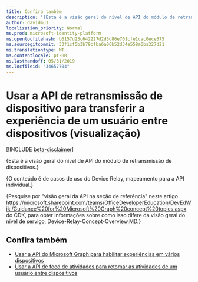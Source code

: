 ```yaml
---
title: Confira também
description: '{Esta é a visão geral do nível de API do módulo de retransmissão de dispositivos.}'
author: davidmu1
localization_priority: Normal
ms.prod: microsoft-identity-platform
ms.openlocfilehash: b6157d23c642227d2d5d86e701cfe1cac0ece575
ms.sourcegitcommit: 33f1cf5b3b79bfba6a06b52d34e558a6ba327d21
ms.translationtype: MT
ms.contentlocale: pt-BR
ms.lasthandoff: 05/31/2019
ms.locfileid: "34657704"
---
```

# <a name="use-the-device-relay-api-to-transfer-a-users-experience-across-devices-preview"></a>Usar a API de retransmissão de dispositivo para transferir a experiência de um usuário entre dispositivos (visualização)

[!INCLUDE [beta-disclaimer](../../includes/beta-disclaimer.md)]

{Esta é a visão geral do nível de API do módulo de retransmissão de dispositivos.}

{O conteúdo é de casos de uso do Device Relay, mapeamento para a API individual.}

{Pesquise por "visão geral da API na seção de referência" neste artigo https://microsoft.sharepoint.com/teams/OfficeDeveloperEducation/DevEdWiki/Guidance%20for%20Microsoft%20Graph%20concept%20topics.aspx do CDK, para obter informações sobre como isso difere da visão geral do nível de serviço, Device-Relay-Concept-Overview.MD.}

## <a name="see-also"></a>Confira também

- [Usar a API do Microsoft Graph para habilitar experiências em vários dispositivos](cross-device-reference-overview.md)
- [Usar a API de feed de atividades para retomar as atividades de um usuário entre dispositivos](activity-feed-api-overview.md)
